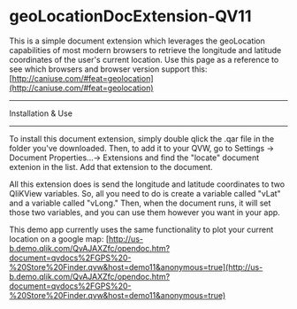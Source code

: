 geoLocationDocExtension-QV11
================
This is a simple document extension which leverages the geoLocation capabilities of most modern browsers to retrieve the longitude and latitude coordinates of the user's current location.
Use this page as a reference to see which browsers and browser version support this:
[http://caniuse.com/#feat=geolocation](http://caniuse.com/#feat=geolocation)

*********************************
Installation & Use
*********************************
To install this document extension, simply double qlick the .qar file in the folder you've downloaded.  Then, to add it to your QVW, go to Settings -> Document Properties...-> Extensions and find the "locate" document extenion in the list.  Add that extension to the document.

All this extension does is send the longitude and latitude coordinates to two QliKView variables. So, all you need to do is create a variable called "vLat" and a variable called "vLong."  Then, when the document runs, it will set those two variables, and you can use them however you want in your app.

This demo app currently uses the same functionality to plot your current location on a google map:
[http://us-b.demo.qlik.com/QvAJAXZfc/opendoc.htm?document=qvdocs%2FGPS%20-%20Store%20Finder.qvw&host=demo11&anonymous=true](http://us-b.demo.qlik.com/QvAJAXZfc/opendoc.htm?document=qvdocs%2FGPS%20-%20Store%20Finder.qvw&host=demo11&anonymous=true)